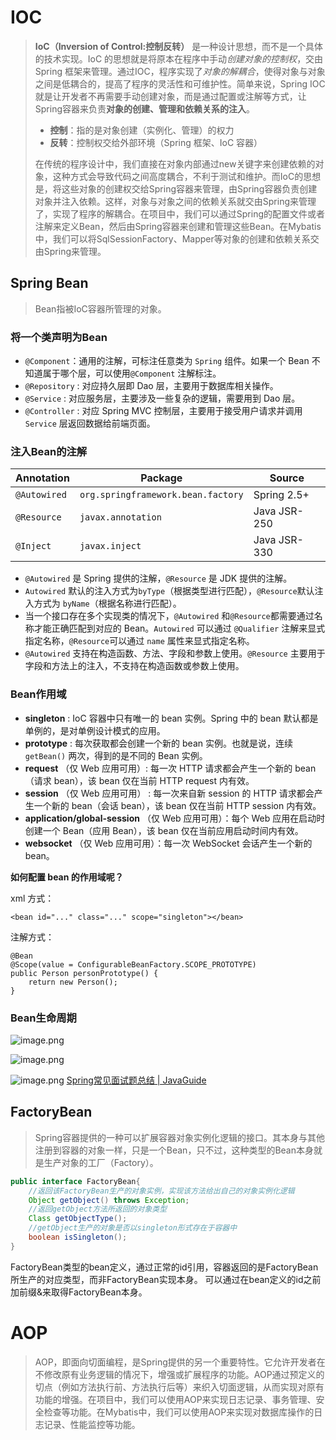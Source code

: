 
# IOC
>**IoC（Inversion of Control:控制反转）** 是一种设计思想，而不是一个具体的技术实现。IoC 的思想就是将原本在程序中手动*创建对象的控制权*，交由 Spring 框架来管理。通过IOC，程序实现了*对象的解耦合*，使得对象与对象之间是低耦合的，提高了程序的灵活性和可维护性。简单来说，Spring IOC就是让开发者不再需要手动创建对象，而是通过配置或注解等方式，让Spring容器来负责**对象的创建、管理和依赖关系的注入**。  
>- **控制**：指的是对象创建（实例化、管理）的权力
>- **反转**：控制权交给外部环境（Spring 框架、IoC 容器）
>
>在传统的程序设计中，我们直接在对象内部通过new关键字来创建依赖的对象，这种方式会导致代码之间高度耦合，不利于测试和维护。而IoC的思想是，将这些对象的创建权交给Spring容器来管理，由Spring容器负责创建对象并注入依赖。这样，对象与对象之间的依赖关系就交由Spring来管理了，实现了程序的解耦合。在项目中，我们可以通过Spring的配置文件或者注解来定义Bean，然后由Spring容器来创建和管理这些Bean。在Mybatis中，我们可以将SqlSessionFactory、Mapper等对象的创建和依赖关系交由Spring来管理。  
  

## Spring Bean
>Bean指被IoC容器所管理的对象。

###  将一个类声明为Bean
- `@Component`：通用的注解，可标注任意类为 `Spring` 组件。如果一个 Bean 不知道属于哪个层，可以使用`@Component` 注解标注。
- `@Repository` : 对应持久层即 Dao 层，主要用于数据库相关操作。
- `@Service` : 对应服务层，主要涉及一些复杂的逻辑，需要用到 Dao 层。
- `@Controller` : 对应 Spring MVC 控制层，主要用于接受用户请求并调用 `Service` 层返回数据给前端页面。


### 注入Bean的注解

| Annotation   | Package                            | Source       |
| ------------ | ---------------------------------- | ------------ |
| `@Autowired` | `org.springframework.bean.factory` | Spring 2.5+  |
| `@Resource`  | `javax.annotation`                 | Java JSR-250 |
| `@Inject`    | `javax.inject`                     | Java JSR-330 |
- `@Autowired` 是 Spring 提供的注解，`@Resource` 是 JDK 提供的注解。
- `Autowired` 默认的注入方式为`byType`（根据类型进行匹配），`@Resource`默认注入方式为 `byName`（根据名称进行匹配）。
- 当一个接口存在多个实现类的情况下，`@Autowired` 和`@Resource`都需要通过名称才能正确匹配到对应的 Bean。`Autowired` 可以通过 `@Qualifier` 注解来显式指定名称，`@Resource`可以通过 `name` 属性来显式指定名称。
- `@Autowired` 支持在构造函数、方法、字段和参数上使用。`@Resource` 主要用于字段和方法上的注入，不支持在构造函数或参数上使用。

### Bean作用域
- **singleton** : IoC 容器中只有唯一的 bean 实例。Spring 中的 bean 默认都是单例的，是对单例设计模式的应用。
- **prototype** : 每次获取都会创建一个新的 bean 实例。也就是说，连续 `getBean()` 两次，得到的是不同的 Bean 实例。
- **request** （仅 Web 应用可用）: 每一次 HTTP 请求都会产生一个新的 bean（请求 bean），该 bean 仅在当前 HTTP request 内有效。
- **session** （仅 Web 应用可用） : 每一次来自新 session 的 HTTP 请求都会产生一个新的 bean（会话 bean），该 bean 仅在当前 HTTP session 内有效。
- **application/global-session** （仅 Web 应用可用）：每个 Web 应用在启动时创建一个 Bean（应用 Bean），该 bean 仅在当前应用启动时间内有效。
- **websocket** （仅 Web 应用可用）：每一次 WebSocket 会话产生一个新的 bean。

**如何配置 bean 的作用域呢？**

xml 方式：

```
<bean id="..." class="..." scope="singleton"></bean>
```

注解方式：

```
@Bean
@Scope(value = ConfigurableBeanFactory.SCOPE_PROTOTYPE)
public Person personPrototype() {
    return new Person();
}
```
### Bean生命周期
![image.png](https://cdn.jsdelivr.net/gh/destiny0118/picgo/pic2023/202404031055780.png)

![image.png](https://cdn.jsdelivr.net/gh/destiny0118/picgo/pic2023/202404031101107.png)

![image.png](https://cdn.jsdelivr.net/gh/destiny0118/picgo/pic2023/202404031103107.png)
[Spring常见面试题总结 | JavaGuide](https://javaguide.cn/system-design/framework/spring/spring-knowledge-and-questions-summary.html#bean-%E7%9A%84%E7%94%9F%E5%91%BD%E5%91%A8%E6%9C%9F%E4%BA%86%E8%A7%A3%E4%B9%88)
## FactoryBean
>Spring容器提供的一种可以扩展容器对象实例化逻辑的接口。其本身与其他注册到容器的对象一样，只是一个Bean，只不过，这种类型的Bean本身就是生产对象的工厂（Factory）。

```java
public interface FactoryBean{
	//返回该FactoryBean生产的对象实例，实现该方法给出自己的对象实例化逻辑
	Object getObject() throws Exception;
	//返回getObject方法所返回的对象类型
	Class getObjectType();
	//getObject生产的对象是否以singleton形式存在于容器中
	boolean isSingleton();
}
```

FactoryBean类型的bean定义，通过正常的id引用，容器返回的是FactoryBean所生产的对应类型，而非FactoryBean实现本身。
可以通过在bean定义的id之前加前缀&来取得FactoryBean本身。


# AOP
>AOP，即面向切面编程，是Spring提供的另一个重要特性。它允许开发者在不修改原有业务逻辑的情况下，增强或扩展程序的功能。AOP通过预定义的切点（例如方法执行前、方法执行后等）来织入切面逻辑，从而实现对原有功能的增强。在项目中，我们可以使用AOP来实现日志记录、事务管理、安全检查等功能。在Mybatis中，我们可以使用AOP来实现对数据库操作的日志记录、性能监控等功能。  
  